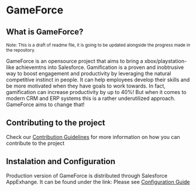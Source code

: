 # GameForce

## What is GameForce?
<sub>Note: This is a draft of readme file, it is going to be updated alongside the progress made in the repository.</sub>

GameForce is an opensource project that aims to bring a xbox/playstation-like achievemtns into Salesforce. Gamification is a proven and inobtrusive way to boost engagement and productivity by leveraging the natural competitive instinct in people. It can help employees develop their skills and be more motivated when they have goals to work towards. In fact, gamification can increase productivity by up to 40%! But when it comes to modern CRM and ERP systems this is a rather underutilized approach. GameForce aims to change that!

## Contributing to the project
Check our [Contribution Guidelines](docs/CONTRIBUTION.md) for more information on how you can contribute to the project

## Instalation and Configuration
Production version of GameForce is distributed through Salesforce AppExhange. It can be found under the link:
Please see [Configuration Guide](docs/CONFIGURATION.md)

